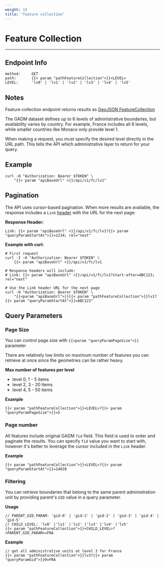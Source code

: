 ```yaml
---
weight: 10
title: "feature collection"
---
```


# Feature Collection

---

## Endpoint Info

```
method:     GET
path:       {{< param "pathFeatureCollection">}}<LEVEL>
LEVEL:      'lv0' | 'lv1' | 'lv2' | 'lv3' | 'lv4' | 'lv5'
```

## Notes

Feature collection endpoint returns results as
[GeoJSON FeatureCollection](https://datatracker.ietf.org/doc/html/rfc7946#section-3.3)

The GADM dataset defines up to 6 levels of administrative boundaries, but availability varies by country. For example, France includes all 6 levels, while smaller countries like Monaco only provide level 1.

When making a request, you must specify the desired level directly in the URL path. This tells the API which administrative layer to return for your query.

## Example

```
curl -H "Authorization: Bearer $TOKEN" \
    "{{< param "apiBaseUrl" >}}/api/v1/fc/lv1"
```

## Pagination

The API uses cursor-based pagination. When more results are available,
the response includes a `Link`
[header](https://developer.mozilla.org/en-US/docs/Web/HTTP/Reference/Headers/Link)
with the URL for the next page:

**Response Header:**

```
Link: {{< param "apiBaseUrl" >}}/api/v1/fc/lv1?{{< param "queryParamStartAt">}}=1234; rel="next"
```

**Example with curl:**

```
# First request
curl -I -H "Authorization: Bearer $TOKEN" \
    {{< param "apiBaseUrl" >}}/api/v1/fc/lv1

# Response headers will include:
# Link: {{< param "apiBaseUrl" >}}/api/v1/fc/lv1?start-after=ABC123; rel="next"

# Use the Link header URL for the next page
curl -H "Authorization: Bearer $TOKEN" \
    "{{<param "apiBaseUrl">}}{{< param "pathFeatureCollection">}}lv1?{{< param "queryParamStartAt">}}=ABC123"
```

## Query Parameters

### Page Size

You can control page size with `{{<param "queryParamPageSize">}}` parameter

There are relatively low limits on maximum number of features you can retrieve
at once since the geometries can be rather heavy.

**Max number of features per level**

- level 0, 1 - 5 items
- level 2, 3 - 20 items
- level 4, 5 - 50 items

**Example**

```
{{< param "pathFeatureCollection">}}<LEVEL>?{{< param "queryParamPageSize">}}=5
```

### Page number

All features include original GADM `fid` field. This field is used to order
and paginate the results. You can specify `fid` value you want to start with,
however it's better to leverage the cursor included in the `Link` header.

**Example**

```
{{< param "pathFeatureCollection">}}<LEVEL>?{{< param "queryParamStartAt">}}=14039
```

### Filtering

You can retrieve boundaries that belong to the same parent administration unit
by providing parent's `GID` value in a query parameter.

**Usage**

```
// PARENT_GID_PARAM: 'gid-0' | 'gid-1' | 'gid-2' | 'gid-3' | 'gid-4' | 'gid-5'
// CHILD_LEVEL: 'lv0' |'lv1' |'lv2' |'lv3' |'lv4' |'lv5'
{{< param "pathFeatureCollection">}}<CHILD_LEVEL>?<PARENT_GID_PARAM>=FRA
```

**Example**

```
// get all administrative units at level 3 for France
{{< param "pathFeatureCollection">}}lv3?{{< param "queryParamGid">}}0=FRA
```
